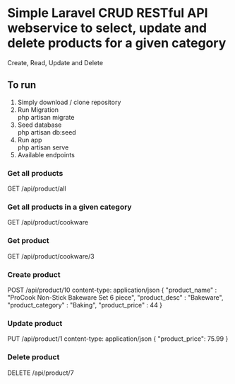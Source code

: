# Simple Laravel CRUD RESTful API webservice to select, update and delete products for a given category
Create, Read, Update and Delete 

## To run 
1) Simply download / clone repository<br>
2) Run Migration<br>
    php artisan migrate
3) Seed database<br>
    php artisan db:seed
4) Run app<br>
    php artisan serve
5) Available endpoints

### Get all products
GET /api/product/all 

### Get all products in a given category
GET /api/product/cookware 

### Get product
GET /api/product/cookware/3 

### Create product
POST /api/product/10 
content-type: application/json
{
    "product_name" : "ProCook Non-Stick Bakeware Set 6 piece",
    "product_desc" : "Bakeware",
    "product_category" : "Baking",
    "product_price" : 44
}

### Update product
PUT /api/product/1 
content-type: application/json
{
    "product_price": 75.99
}

### Delete product
DELETE /api/product/7 

